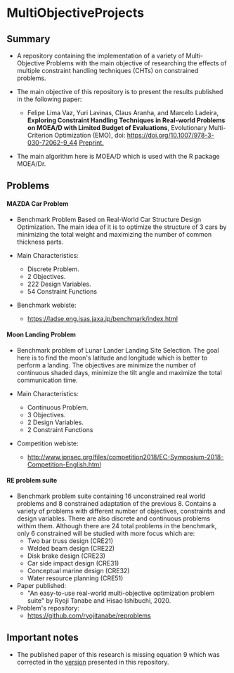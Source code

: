 # MultiObjectiveProjects


## Summary

- A repository containing the implementation of a variety of Multi-Objective Problems with the main objective of researching the effects of multiple constraint handling techniques (CHTs) on constrained problems. 
- The main objective of this repository is to present the results published in the following paper:
  - Felipe Lima Vaz, Yuri Lavinas, Claus Aranha, and Marcelo Ladeira, **Exploring Constraint Handling Techniques in Real-world Problems on MOEA/D with Limited Budget of Evaluations**, Evolutionary Multi-Criterion Optimization (EMO), doi: https://doi.org/10.1007/978-3-030-72062-9_44 [Preprint.](https://arxiv.org/pdf/2011.09722.pdf)

- The main algorithm here is MOEA/D which is used with the R package MOEA/Dr.


## Problems
#### MAZDA Car Problem

- Benchmark Problem Based on Real-World Car Structure Design Optimization. The main idea of it is to optimize the structure of 3 cars by minimizing the total weight and maximizing the number of common thickness parts.

- Main Characteristics:
  - Discrete Problem.
  - 2 Objectives.
  - 222 Design Variables.
  - 54 Constraint Functions
- Benchmark webiste:
  - https://ladse.eng.isas.jaxa.jp/benchmark/index.html

#### Moon Landing Problem

- Benchmark problem of Lunar Lander Landing Site Selection. The goal here is to find the moon's latitude and longitude which is better to perform a landing. The objectives are minimize the number of continuous shaded days, minimize the tilt angle and maximize the total communication time.

- Main Characteristics:
  - Continuous Problem.
  - 3 Objectives.
  - 2 Design Variables.
  - 2 Constraint Functions
- Competition webiste:
  - http://www.jpnsec.org/files/competition2018/EC-Symposium-2018-Competition-English.html

#### RE problem suite

- Benchmark problem suite containing 16 unconstrained real world problems and 8 constrained adaptation of the previous 8. Contains a variety of problems with different number of objectives, constraints and design variables. There are also discrete and continuous problems withim them. Although there are 24 total problems in the benchmark, only 6 constrained will be studied with more focus which are:
  -  Two bar truss design (CRE21)
  - Welded beam design (CRE22)
  - Disk brake design (CRE23)
  - Car side impact design (CRE31)
  -  Conceptual marine design (CRE32)
  - Water resource planning (CRE51)
- Paper published:
  - "An easy-to-use real-world multi-objective optimization problem suite" by Ryoji Tanabe and Hisao Ishibuchi, 2020.
- Problem's repository:
  - https://github.com/ryojitanabe/reproblems

## Important notes

- The published paper of this research is missing equation 9 which was corrected in the [version](https://github.com/LordeFelipe/MultiObjectiveProjects/blob/master/paper.pdf) presented in this repository.

